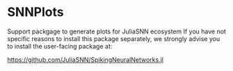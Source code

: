# SNNPlots

Support packgage to generate plots for JuliaSNN ecosystem
If you have not specific reasons to install this package separately, we strongly advise you to install the user-facing package at:

https://github.com/JuliaSNN/SpikingNeuralNetworks.jl

